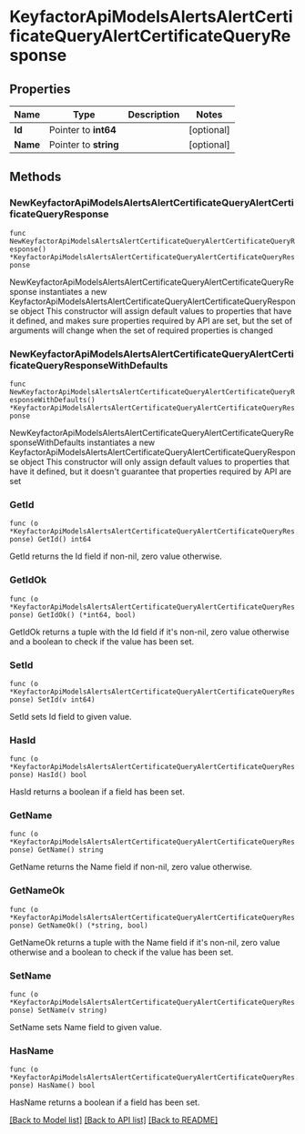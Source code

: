 # KeyfactorApiModelsAlertsAlertCertificateQueryAlertCertificateQueryResponse

## Properties

Name | Type | Description | Notes
------------ | ------------- | ------------- | -------------
**Id** | Pointer to **int64** |  | [optional] 
**Name** | Pointer to **string** |  | [optional] 

## Methods

### NewKeyfactorApiModelsAlertsAlertCertificateQueryAlertCertificateQueryResponse

`func NewKeyfactorApiModelsAlertsAlertCertificateQueryAlertCertificateQueryResponse() *KeyfactorApiModelsAlertsAlertCertificateQueryAlertCertificateQueryResponse`

NewKeyfactorApiModelsAlertsAlertCertificateQueryAlertCertificateQueryResponse instantiates a new KeyfactorApiModelsAlertsAlertCertificateQueryAlertCertificateQueryResponse object
This constructor will assign default values to properties that have it defined,
and makes sure properties required by API are set, but the set of arguments
will change when the set of required properties is changed

### NewKeyfactorApiModelsAlertsAlertCertificateQueryAlertCertificateQueryResponseWithDefaults

`func NewKeyfactorApiModelsAlertsAlertCertificateQueryAlertCertificateQueryResponseWithDefaults() *KeyfactorApiModelsAlertsAlertCertificateQueryAlertCertificateQueryResponse`

NewKeyfactorApiModelsAlertsAlertCertificateQueryAlertCertificateQueryResponseWithDefaults instantiates a new KeyfactorApiModelsAlertsAlertCertificateQueryAlertCertificateQueryResponse object
This constructor will only assign default values to properties that have it defined,
but it doesn't guarantee that properties required by API are set

### GetId

`func (o *KeyfactorApiModelsAlertsAlertCertificateQueryAlertCertificateQueryResponse) GetId() int64`

GetId returns the Id field if non-nil, zero value otherwise.

### GetIdOk

`func (o *KeyfactorApiModelsAlertsAlertCertificateQueryAlertCertificateQueryResponse) GetIdOk() (*int64, bool)`

GetIdOk returns a tuple with the Id field if it's non-nil, zero value otherwise
and a boolean to check if the value has been set.

### SetId

`func (o *KeyfactorApiModelsAlertsAlertCertificateQueryAlertCertificateQueryResponse) SetId(v int64)`

SetId sets Id field to given value.

### HasId

`func (o *KeyfactorApiModelsAlertsAlertCertificateQueryAlertCertificateQueryResponse) HasId() bool`

HasId returns a boolean if a field has been set.

### GetName

`func (o *KeyfactorApiModelsAlertsAlertCertificateQueryAlertCertificateQueryResponse) GetName() string`

GetName returns the Name field if non-nil, zero value otherwise.

### GetNameOk

`func (o *KeyfactorApiModelsAlertsAlertCertificateQueryAlertCertificateQueryResponse) GetNameOk() (*string, bool)`

GetNameOk returns a tuple with the Name field if it's non-nil, zero value otherwise
and a boolean to check if the value has been set.

### SetName

`func (o *KeyfactorApiModelsAlertsAlertCertificateQueryAlertCertificateQueryResponse) SetName(v string)`

SetName sets Name field to given value.

### HasName

`func (o *KeyfactorApiModelsAlertsAlertCertificateQueryAlertCertificateQueryResponse) HasName() bool`

HasName returns a boolean if a field has been set.


[[Back to Model list]](../README.md#documentation-for-models) [[Back to API list]](../README.md#documentation-for-api-endpoints) [[Back to README]](../README.md)


